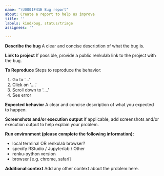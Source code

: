 ```yaml
---
name: "\U0001F41E Bug report"
about: Create a report to help us improve
title: ''
labels: kind/bug, status/triage
assignees: ''

---
```


**Describe the bug**
A clear and concise description of what the bug is.

**Link to project**
If possible, provide a public renkulab link to the project with the bug.

**To Reproduce**
Steps to reproduce the behavior:
1. Go to '...'
2. Click on '....'
3. Scroll down to '....'
4. See error

**Expected behavior**
A clear and concise description of what you expected to happen.

**Screenshots and/or execution output**
If applicable, add screenshots and/or execution output to help explain your problem.

**Run environment (please complete the following information):**
 - local terminal OR renkulab browser?
 - specify RStudio / Jupyterlab / Other
 - renku-python version
 - browser [e.g. chrome, safari]

**Additional context**
Add any other context about the problem here.
